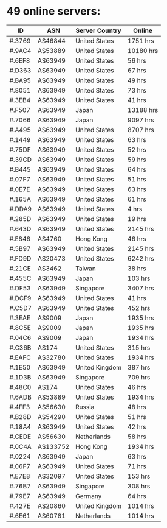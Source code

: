 # 49 online servers:

| ID | ASN | Server Country | Online |
| ------ | ------ | ------ | ------ |
| #.3769 | AS46844 | United States | 1751 hrs |
| #.9AC4 | AS53889 | United States | 10180 hrs |
| #.6EF8 | AS63949 | United States | 56 hrs |
| #.D363 | AS63949 | United States | 67 hrs |
| #.BA95 | AS63949 | United States | 49 hrs |
| #.8051 | AS63949 | United States | 73 hrs |
| #.3EB4 | AS63949 | United States | 41 hrs |
| #.F507 | AS63949 | Japan | 13188 hrs |
| #.7066 | AS63949 | Japan | 9097 hrs |
| #.A495 | AS63949 | United States | 8707 hrs |
| #.1449 | AS63949 | United States | 63 hrs |
| #.75DF | AS63949 | United States | 52 hrs |
| #.39CD | AS63949 | United States | 59 hrs |
| #.B445 | AS63949 | United States | 64 hrs |
| #.07F7 | AS63949 | United States | 51 hrs |
| #.0E7E | AS63949 | United States | 63 hrs |
| #.165A | AS63949 | United States | 61 hrs |
| #.DDA9 | AS63949 | United States | 4 hrs |
| #.285D | AS63949 | United States | 19 hrs |
| #.643D | AS63949 | United States | 2145 hrs |
| #.E846 | AS4760 | Hong Kong | 46 hrs |
| #.5B97 | AS63949 | United States | 2145 hrs |
| #.FD9D | AS20473 | United States | 6242 hrs |
| #.21CE | AS3462 | Taiwan | 38 hrs |
| #.455C | AS63949 | Japan | 103 hrs |
| #.DF53 | AS63949 | Singapore | 3407 hrs |
| #.DCF9 | AS63949 | United States | 41 hrs |
| #.C5D7 | AS63949 | United States | 452 hrs |
| #.3EAE | AS9009 | Japan | 1935 hrs |
| #.8C5E | AS9009 | Japan | 1935 hrs |
| #.04C6 | AS9009 | Japan | 1934 hrs |
| #.C36B | AS174 | United States | 315 hrs |
| #.EAFC | AS32780 | United States | 1934 hrs |
| #.1E50 | AS63949 | United Kingdom | 387 hrs |
| #.1D3B | AS63949 | Singapore | 709 hrs |
| #.48C0 | AS174 | United States | 46 hrs |
| #.6ADB | AS53889 | United States | 1934 hrs |
| #.4FF3 | AS56630 | Russia | 48 hrs |
| #.B28D | AS54290 | United States | 51 hrs |
| #.18A4 | AS63949 | United States | 42 hrs |
| #.CEDE | AS56630 | Netherlands | 58 hrs |
| #.0C4A | AS133752 | Hong Kong | 1934 hrs |
| #.0224 | AS63949 | Japan | 63 hrs |
| #.06F7 | AS63949 | United States | 71 hrs |
| #.E7E8 | AS32097 | United States | 153 hrs |
| #.76B7 | AS63949 | Singapore | 308 hrs |
| #.79E7 | AS63949 | Germany | 64 hrs |
| #.427E | AS20860 | United Kingdom | 1014 hrs |
| #.6E61 | AS60781 | Netherlands | 1014 hrs |

